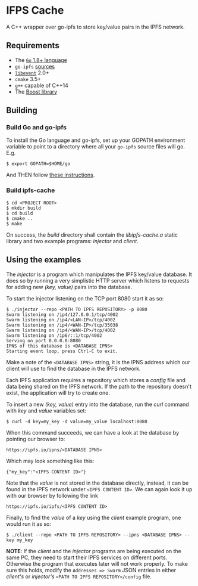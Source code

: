 # IFPS Cache

A C++ wrapper over go-ipfs to store key/value pairs in the IPFS network.

## Requirements

* The [`Go` 1.8+ language](https://golang.org/doc/install)
* `go-ipfs` [sources](https://github.com/ipfs/go-ipfs)
* [`libevent`](http://libevent.org/) 2.0+
* `cmake` 3.5+
* `g++` capable of C++14
* The [Boost library](http://www.boost.org/)

## Building

### Build Go and go-ipfs

To install the Go language and go-ipfs, set up your GOPATH environment
variable to point to a directory where all your `go-ipfs` source files will go.
E.g.

```
$ export GOPATH=$HOME/go
```

And THEN follow [these instructions](https://github.com/ipfs/go-ipfs#build-from-source).

### Build ipfs-cache

```
$ cd <PROJECT ROOT>
$ mkdir build
$ cd build
$ cmake ..
$ make
```

On success, the _build_ directory shall contain the _libipfs-cache.a_ static library
and two example programs: _injector_ and _client_.

## Using the examples

The _injector_ is a program which manipulates the IPFS key/value database. It does so
by running a very simplistic HTTP server which listens to requests for adding
new _(key, value)_ pairs into the database.

To start the injector listening on the TCP port 8080 start it as so:

```
$ ./injector --repo <PATH TO IPFS REPOSITORY> -p 8080
Swarm listening on /ip4/127.0.0.1/tcp/4002
Swarm listening on /ip4/<LAN-IP>/tcp/4002
Swarm listening on /ip4/<WAN-IP>/tcp/35038
Swarm listening on /ip4/<WAN-IP>/tcp/4002
Swarm listening on /ip6/::1/tcp/4002
Serving on port 0.0.0.0:8080
IPNS of this database is <DATABASE IPNS>
Starting event loop, press Ctrl-C to exit.
```

Make a note of the `<DATABASE IPNS>` string, it is the IPNS address which our
client will use to find the database in the IPFS network.

Each IPFS application requires a repository which stores a _config_ file and
data being shared on the IPFS network. If the path to the repository doesn't
exist, the application will try to create one.

To insert a new _(key, value)_ entry into the database, run the _curl_ command
with _key_ and _value_ variables set:

```
$ curl -d key=my_key -d value=my_value localhost:8080
```

When this command succeeds, we can have a look at the database by pointing our
browser to:

```
https://ipfs.io/ipns/<DATABASE IPNS>
```

Which may look something like this:

```
{"my_key":"<IPFS CONTENT ID>"}
```

Note that the _value_ is not stored in the database directly, instead, it can be found
in the IPFS network under `<IPFS CONTENT ID>`. We can again look it up with our
browser by following the link

```
https://ipfs.io/ipfs/<IPFS CONTENT ID>
```

Finally, to find the _value_ of a _key_ using the _client_ example program, one would
run it as so:

```
$ ./client --repo <PATH TO IPFS REPOSITORY> --ipns <DATABASE IPNS> --key my_key
```

**NOTE**: If the _client_ and the _injector_ programs are being executed on the
same PC, they need to start their IPFS services on different ports. Otherwise
the program that executes later will not work properly. To make sure this
holds, modify the `Addresses => Swarm` JSON entries in either _client's_ or
_injector's_ `<PATH TO IPFS REPOSITORY>/config` file.


